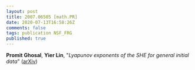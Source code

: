 ```yaml
---
layout: post
title: 2007.06505 [math.PR]
date: 2020-07-13T16:58:26Z
comments: false
tags: publication NSF_FRG
published: true
---
```


<b>Promit Ghosal</b>, <b>Yier Lin</b>, "<i>Lyapunov exponents of the SHE for general initial data</i>" ([arXiv](http://arxiv.org/abs/2007.06505v1))
